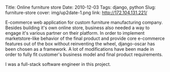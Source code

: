Title: Online furniture store
Date: 2010-12-03
Tags: django, python
Slug: furniture-store
cover: img/up2date-1.png
link: http://172.104.131.221/

E-commerce web application for custom furniture manufacturing company. Besides building it's own online store, business also needed a way to engage it's various partner on their platform. In order to implement marketstore-like behavior of the final product and provide core e-commerce features out of the box without reinventing the wheel, django-oscar has been chosen as a framework. A lot of modifications have been made in order to fully fit customer's business model and final product requirements.

I was a full-stack software engineer in this project.
